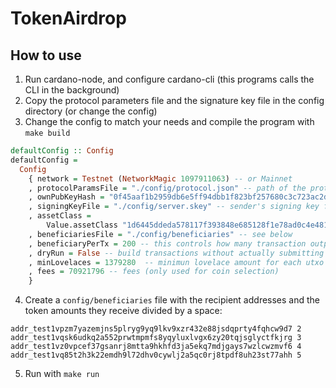 # TokenAirdrop

## How to use

1. Run cardano-node, and configure cardano-cli (this programs calls the CLI in the background)
2. Copy the protocol parameters file and the signature key file in the config directory (or change the config)
3. Change the config to match your needs and compile the program with `make build`

```haskell
defaultConfig :: Config
defaultConfig =
  Config
    { network = Testnet (NetworkMagic 1097911063) -- or Mainnet
    , protocolParamsFile = "./config/protocol.json" -- path of the protocol parameters file
    , ownPubKeyHash = "0f45aaf1b2959db6e5ff94dbb1f823bf257680c3c723ac2d49f97546" -- sender's pub key hash
    , signingKeyFile = "./config/server.skey" -- sender's signing key file
    , assetClass =
        Value.assetClass "1d6445ddeda578117f393848e685128f1e78ad0c4e48129c5964dc2e" "testToken" -- currency symbol and token name of the token you are about to send
    , beneficiariesFile = "./config/beneficiaries" -- see below
    , beneficiaryPerTx = 200 -- this controls how many transaction outputs we bach together. In case the tranaction exceeds the size limit, try to change this value
    , dryRun = False -- build transactions without actually submitting them on chain
    , minLovelaces = 1379280  -- minimun lovelace amount for each utxo
    , fees = 70921796 -- fees (only used for coin selection)
    }
```

4. Create a `config/beneficiaries` file with the recipient addresses and the token amounts they receive divided by a space:

```
addr_test1vpzm7yazemjns5plryg9yq9lkv9xzr432e88jsdqprty4fqhcw9d7 2
addr_test1vqsk6udkq2a552prwtmpmfs8yqyluxlvgx6zy20tqjsglyctfkjrg 3
addr_test1vz0vpcef37gsanrj8mtta9hkhfd3ja5ekq7mdjgays7wzlcwzmvf6 4
addr_test1vq85t2h3k22emdh9l72dhv0cywlj2a5qc0rj8tpdf8uh23st77ahh 5
```

5. Run with `make run`
